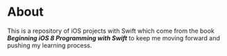 # About
This is a repository of iOS projects with Swift which come from the book ***Beginning iOS 8 Programming with Swift*** to keep me moving forward and pushing my learning process.


